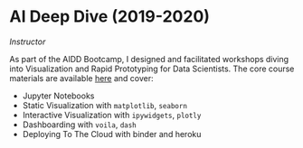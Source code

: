 # AI Deep Dive (2019-2020)

*Instructor*

As part of the AIDD Bootcamp, I designed and facilitated workshops diving into Visualization and Rapid Prototyping for Data Scientists. The core course materials are available [here](http://lucasdurand.xyz/visualization-seminar/) and cover:

* Jupyter Notebooks
* Static Visualization with `matplotlib`, `seaborn`
* Interactive Visualization with `ipywidgets`, `plotly`
* Dashboarding with `voila`, `dash`
* Deploying To The Cloud with binder and heroku